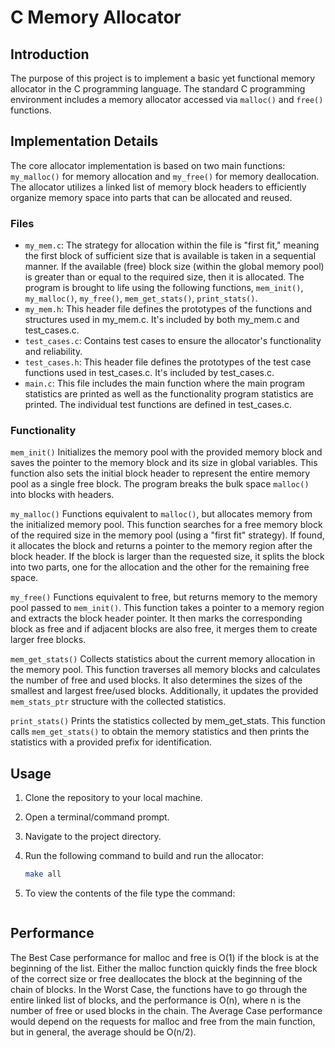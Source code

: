 # C Memory Allocator
## Introduction

The purpose of this project is to implement a basic yet functional memory allocator in the C programming language. The standard C programming environment includes a memory allocator accessed via `malloc()` and `free()` functions.

## Implementation Details

The core allocator implementation is based on two main functions: `my_malloc()` for memory allocation and `my_free()` for memory deallocation. The allocator utilizes a linked list of memory block headers to efficiently organize memory space into parts that can be allocated and reused.

### Files

- `my_mem.c`: The strategy for allocation within the file is "first fit," meaning the first block of sufficient size that      is available is taken in a sequential manner. If the available (free) block size (within the global 
   memory pool) is greater than or equal to the required size, then it is allocated. The program is brought to life using 
   the following functions, `mem_init()`, `my_malloc()`, `my_free()`, `mem_get_stats()`, `print_stats()`.
- `my_mem.h`: This header file defines the prototypes of the functions and structures used in my_mem.c. It's included by       both my_mem.c and test_cases.c.
- `test_cases.c`: Contains test cases to ensure the allocator's functionality and reliability.
- `test_cases.h`: This header file defines the prototypes of the test case functions used in test_cases.c. It's included by    test_cases.c.
- `main.c`: This file includes the main function where the main program statistics are printed as well as the functionality 
   program statistics are printed. The individual test functions are defined in test_cases.c. 

### Functionality
`mem_init()` Initializes the memory pool with the provided memory block and saves the pointer to the memory block and its size in global variables. This function also sets the initial block header to represent the entire memory pool as a single free block. The program breaks the bulk space `malloc()` into blocks with headers.

`my_malloc()` Functions equivalent to `malloc()`, but allocates memory from the initialized memory pool. This function searches for a free memory block of the required size in the memory pool (using a "first fit" strategy). If found, it allocates the block and returns a pointer to the memory region after the block header. If the block is larger than the requested size, it splits the block into two parts, one for the allocation and the other for the remaining free space.

`my_free()` Functions equivalent to free, but returns memory to the memory pool passed to `mem_init()`. This function takes a pointer to a memory region and extracts the block header pointer. It then marks the corresponding block as free and if adjacent blocks are also free, it merges them to create larger free blocks.

`mem_get_stats()` Collects statistics about the current memory allocation in the memory pool. This function traverses all memory blocks and calculates the number of free and used blocks. It also determines the sizes of the smallest and largest free/used blocks. Additionally, it updates the provided `mem_stats_ptr` structure with the collected statistics.

`print_stats()` Prints the statistics collected by mem_get_stats. This function calls `mem_get_stats()` to obtain the memory statistics and then prints the statistics with a provided prefix for identification.

## Usage

1. Clone the repository to your local machine.
2. Open a terminal/command prompt.
3. Navigate to the project directory.
4. Run the following command to build and run the allocator:

   ```sh
   make all
5. To view the contents of the file type the command:
   
   ``` $ cat mem.txt

## Performance
The Best Case performance for malloc and free is O(1) if the block is at the beginning of the list. Either the malloc function quickly finds the free block of the correct size or free deallocates the block at the beginning of the chain of blocks.
In the Worst Case, the functions have to go through the entire linked list of blocks, and the performance is O(n), where n is the number of free or used blocks in the chain.
The Average Case performance would depend on the requests for malloc and free from the main function, but in general, the average should be O(n/2).
